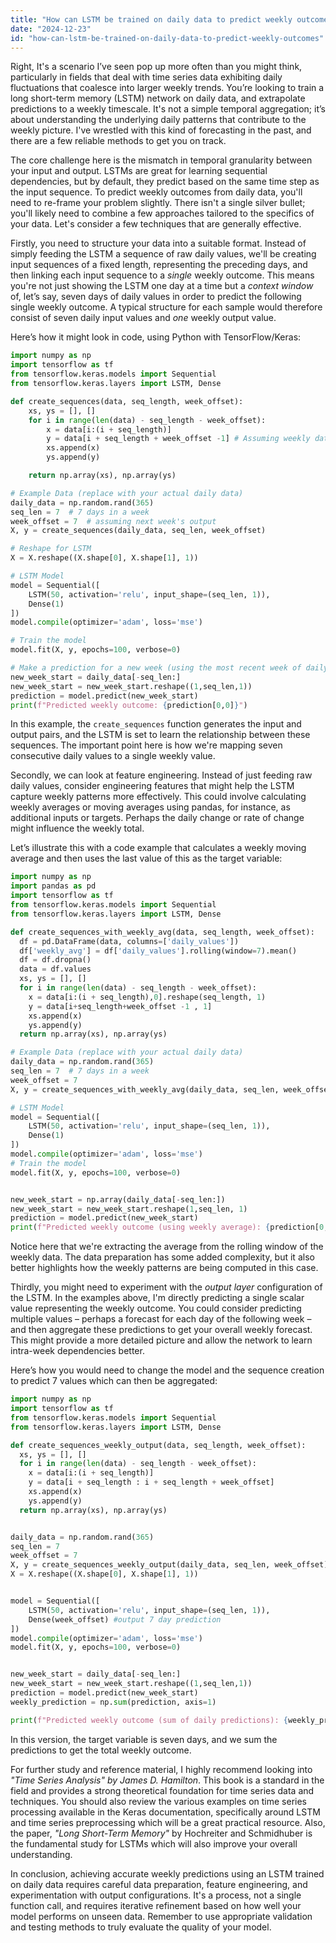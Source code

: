 ```yaml
---
title: "How can LSTM be trained on daily data to predict weekly outcomes?"
date: "2024-12-23"
id: "how-can-lstm-be-trained-on-daily-data-to-predict-weekly-outcomes"
---
```


Right,  It's a scenario I’ve seen pop up more often than you might think, particularly in fields that deal with time series data exhibiting daily fluctuations that coalesce into larger weekly trends. You’re looking to train a long short-term memory (LSTM) network on daily data, and extrapolate predictions to a weekly timescale. It's not a simple temporal aggregation; it’s about understanding the underlying daily patterns that contribute to the weekly picture. I've wrestled with this kind of forecasting in the past, and there are a few reliable methods to get you on track.

The core challenge here is the mismatch in temporal granularity between your input and output. LSTMs are great for learning sequential dependencies, but by default, they predict based on the same time step as the input sequence. To predict weekly outcomes from daily data, you'll need to re-frame your problem slightly. There isn't a single silver bullet; you'll likely need to combine a few approaches tailored to the specifics of your data. Let's consider a few techniques that are generally effective.

Firstly, you need to structure your data into a suitable format. Instead of simply feeding the LSTM a sequence of raw daily values, we'll be creating input sequences of a fixed length, representing the preceding days, and then linking each input sequence to a *single* weekly outcome. This means you're not just showing the LSTM one day at a time but a *context window* of, let’s say, seven days of daily values in order to predict the following single weekly outcome. A typical structure for each sample would therefore consist of seven daily input values and *one* weekly output value.

Here’s how it might look in code, using Python with TensorFlow/Keras:

```python
import numpy as np
import tensorflow as tf
from tensorflow.keras.models import Sequential
from tensorflow.keras.layers import LSTM, Dense

def create_sequences(data, seq_length, week_offset):
    xs, ys = [], []
    for i in range(len(data) - seq_length - week_offset):
        x = data[i:(i + seq_length)]
        y = data[i + seq_length + week_offset -1] # Assuming weekly data is available with offset
        xs.append(x)
        ys.append(y)

    return np.array(xs), np.array(ys)

# Example Data (replace with your actual daily data)
daily_data = np.random.rand(365)
seq_len = 7  # 7 days in a week
week_offset = 7  # assuming next week's output
X, y = create_sequences(daily_data, seq_len, week_offset)

# Reshape for LSTM
X = X.reshape((X.shape[0], X.shape[1], 1))

# LSTM Model
model = Sequential([
    LSTM(50, activation='relu', input_shape=(seq_len, 1)),
    Dense(1)
])
model.compile(optimizer='adam', loss='mse')

# Train the model
model.fit(X, y, epochs=100, verbose=0)

# Make a prediction for a new week (using the most recent week of daily data)
new_week_start = daily_data[-seq_len:]
new_week_start = new_week_start.reshape((1,seq_len,1))
prediction = model.predict(new_week_start)
print(f"Predicted weekly outcome: {prediction[0,0]}")
```

In this example, the `create_sequences` function generates the input and output pairs, and the LSTM is set to learn the relationship between these sequences. The important point here is how we're mapping seven consecutive daily values to a single weekly value.

Secondly, we can look at feature engineering. Instead of just feeding raw daily values, consider engineering features that might help the LSTM capture weekly patterns more effectively. This could involve calculating weekly averages or moving averages using pandas, for instance, as additional inputs or targets. Perhaps the daily change or rate of change might influence the weekly total.

Let’s illustrate this with a code example that calculates a weekly moving average and then uses the last value of this as the target variable:

```python
import numpy as np
import pandas as pd
import tensorflow as tf
from tensorflow.keras.models import Sequential
from tensorflow.keras.layers import LSTM, Dense

def create_sequences_with_weekly_avg(data, seq_length, week_offset):
  df = pd.DataFrame(data, columns=['daily_values'])
  df['weekly_avg'] = df['daily_values'].rolling(window=7).mean()
  df = df.dropna()
  data = df.values
  xs, ys = [], []
  for i in range(len(data) - seq_length - week_offset):
    x = data[i:(i + seq_length),0].reshape(seq_length, 1)
    y = data[i+seq_length+week_offset -1 , 1]
    xs.append(x)
    ys.append(y)
  return np.array(xs), np.array(ys)

# Example Data (replace with your actual daily data)
daily_data = np.random.rand(365)
seq_len = 7  # 7 days in a week
week_offset = 7
X, y = create_sequences_with_weekly_avg(daily_data, seq_len, week_offset)

# LSTM Model
model = Sequential([
    LSTM(50, activation='relu', input_shape=(seq_len, 1)),
    Dense(1)
])
model.compile(optimizer='adam', loss='mse')
# Train the model
model.fit(X, y, epochs=100, verbose=0)


new_week_start = np.array(daily_data[-seq_len:])
new_week_start = new_week_start.reshape(1,seq_len, 1)
prediction = model.predict(new_week_start)
print(f"Predicted weekly outcome (using weekly average): {prediction[0,0]}")
```

Notice here that we're extracting the average from the rolling window of the weekly data. The data preparation has some added complexity, but it also better highlights how the weekly patterns are being computed in this case.

Thirdly, you might need to experiment with the *output layer* configuration of the LSTM. In the examples above, I'm directly predicting a single scalar value representing the weekly outcome. You could consider predicting multiple values – perhaps a forecast for each day of the following week – and then aggregate these predictions to get your overall weekly forecast. This might provide a more detailed picture and allow the network to learn intra-week dependencies better.

Here’s how you would need to change the model and the sequence creation to predict 7 values which can then be aggregated:

```python
import numpy as np
import tensorflow as tf
from tensorflow.keras.models import Sequential
from tensorflow.keras.layers import LSTM, Dense

def create_sequences_weekly_output(data, seq_length, week_offset):
  xs, ys = [], []
  for i in range(len(data) - seq_length - week_offset):
    x = data[i:(i + seq_length)]
    y = data[i + seq_length : i + seq_length + week_offset]
    xs.append(x)
    ys.append(y)
  return np.array(xs), np.array(ys)


daily_data = np.random.rand(365)
seq_len = 7
week_offset = 7
X, y = create_sequences_weekly_output(daily_data, seq_len, week_offset)
X = X.reshape((X.shape[0], X.shape[1], 1))


model = Sequential([
    LSTM(50, activation='relu', input_shape=(seq_len, 1)),
    Dense(week_offset) #output 7 day prediction
])
model.compile(optimizer='adam', loss='mse')
model.fit(X, y, epochs=100, verbose=0)


new_week_start = daily_data[-seq_len:]
new_week_start = new_week_start.reshape((1,seq_len,1))
prediction = model.predict(new_week_start)
weekly_prediction = np.sum(prediction, axis=1)

print(f"Predicted weekly outcome (sum of daily predictions): {weekly_prediction[0]}")

```

In this version, the target variable is seven days, and we sum the predictions to get the total weekly outcome.

For further study and reference material, I highly recommend looking into *"Time Series Analysis" by James D. Hamilton*. This book is a standard in the field and provides a strong theoretical foundation for time series data and techniques. You should also review the various examples on time series processing available in the Keras documentation, specifically around LSTM and time series preprocessing which will be a great practical resource. Also, the paper, *"Long Short-Term Memory"* by Hochreiter and Schmidhuber is the fundamental study for LSTMs which will also improve your overall understanding.

In conclusion, achieving accurate weekly predictions using an LSTM trained on daily data requires careful data preparation, feature engineering, and experimentation with output configurations. It's a process, not a single function call, and requires iterative refinement based on how well your model performs on unseen data. Remember to use appropriate validation and testing methods to truly evaluate the quality of your model.
